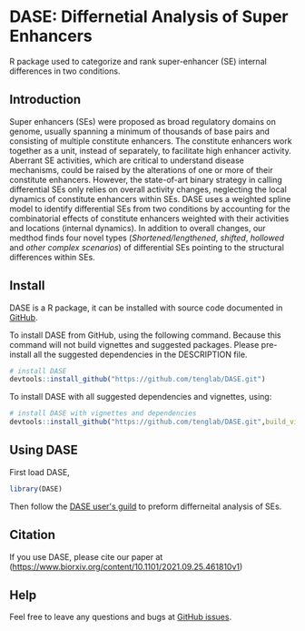 # DASE: Differnetial Analysis of Super Enhancers
R package used to categorize and rank super-enhancer (SE) internal differences in two conditions.

## Introduction
Super enhancers (SEs) were proposed as broad regulatory domains on genome, usually spanning a minimum
of thousands of base pairs and consisting of multiple constitute enhancers. The constitute enhancers work together as a unit, instead of separately, to facilitate high enhancer activity. Aberrant SE activities, 
which are critical to understand disease mechanisms, could be raised by the alterations of one or more of 
their constitute enhancers. However, the state-of-art binary strategy in calling differential SEs only relies on overall activity changes, neglecting the local dynamics of constitute enhancers within SEs. DASE uses a weighted spline model to identify differential SEs from two conditions by accounting for the combinatorial effects of constitute enhancers weighted with their activities and locations (internal dynamics). In addition to overall changes, our medthod finds four novel types (*Shortened/lengthened*, *shifted*, *hollowed* and *other complex scenarios*) of differential SEs pointing to the structural differences within SEs.

## Install

DASE is a R package, it can be installed with source code documented in [GitHub](https://github.com/tenglab/DASE).

To install DASE from GitHub, using the following command. Because this command will not build vignettes and suggested packages. Please pre-install all the suggested dependencies in the DESCRIPTION file.

```R
# install DASE
devtools::install_github("https://github.com/tenglab/DASE.git")
```

To install DASE with all suggested dependencies and vignettes, using:
```R
# install DASE with vignettes and dependencies
devtools::install_github("https://github.com/tenglab/DASE.git",build_vignettes = TRUE)
```

## Using DASE
First load DASE,
```R
library(DASE)
```

Then follow the [DASE user's guild](https://github.com/tenglab/DASE/blob/master/DASE_guide.pdf) to preform differneital analysis of SEs.

## Citation
If you use DASE, please cite our paper at (https://www.biorxiv.org/content/10.1101/2021.09.25.461810v1)

## Help
Feel free to leave any questions and bugs at [GitHub issues](https://github.com/tenglab/DASE/issues).
